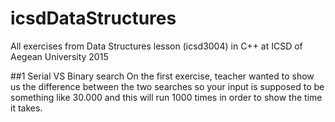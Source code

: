 # icsdDataStructures
All exercises from Data Structures lesson (icsd3004) in C++ at ICSD of Aegean University 2015

##1 Serial VS Binary search
On the first exercise, teacher wanted to show us the difference between the two searches so your input is supposed to be something like 30.000 and this will run 1000 times in order to show the time it takes.
